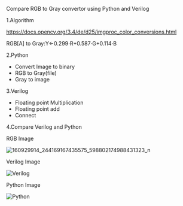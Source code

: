 Compare RGB to Gray convertor using Python and Verilog

1.Algorithm

https://docs.opencv.org/3.4/de/d25/imgproc_color_conversions.html

RGB[A] to Gray:Y←0.299⋅R+0.587⋅G+0.114⋅B

2.Python
- Convert Image to binary
- RGB to Gray(file)
- Gray to image

3.Verilog
- Floating point Multiplication
- Floating point add
- Connect



4.Compare Verilog and Python

RGB Image




![160929914_244169167435575_598802174988431323_n](https://user-images.githubusercontent.com/72682313/112089466-4c024480-8bc4-11eb-98b1-2f221710ffab.jpg)









Verilog Image	






![Verilog](https://user-images.githubusercontent.com/72682313/112089551-76ec9880-8bc4-11eb-8e97-599d67128ded.jpg)


Python Image








![Python](https://user-images.githubusercontent.com/72682313/112089560-7b18b600-8bc4-11eb-824a-96249f3d8168.jpg)
